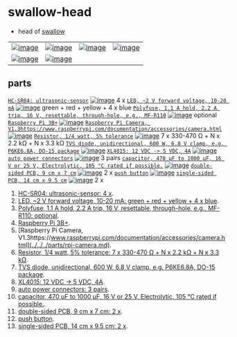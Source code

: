 # swallow-head

- head of [swallow](./swallow.md)

|   |   |   |   |
| --- | --- | --- | --- |
| [![image](https://github.com/kamangir/assets2/blob/main/swallow/design/head-v1/01.jpg?raw=true)](https://github.com/kamangir/assets2/blob/main/swallow/design/head-v1/01.jpg?raw=true) | [![image](https://github.com/kamangir/assets2/blob/main/swallow/design/head-v1/02.jpg?raw=true)](https://github.com/kamangir/assets2/blob/main/swallow/design/head-v1/02.jpg?raw=true) | [![image](https://github.com/kamangir/assets2/blob/main/swallow/design/head-v1/03.jpg?raw=true)](https://github.com/kamangir/assets2/blob/main/swallow/design/head-v1/03.jpg?raw=true) | [![image](https://github.com/kamangir/assets2/blob/main/swallow/design/head-v1/04.jpg?raw=true)](https://github.com/kamangir/assets2/blob/main/swallow/design/head-v1/04.jpg?raw=true) |
| [![image](https://github.com/kamangir/assets2/blob/main/swallow/design/head-v1/05.jpg?raw=true)](https://github.com/kamangir/assets2/blob/main/swallow/design/head-v1/05.jpg?raw=true) | [![image](https://github.com/kamangir/assets2/blob/main/swallow/design/head-v1/06.jpg?raw=true)](https://github.com/kamangir/assets2/blob/main/swallow/design/head-v1/06.jpg?raw=true) |  |  |

## parts

[`HC-SR04: ultrasonic-sensor`](../../../parts/ultrasonic-sensor.md) [![image](https://github.com/kamangir/assets2/raw/main/bluer-sbc/parts/HC-SR04.jpg?raw=true)](../../../parts/ultrasonic-sensor.md) 4 x
[`LED, ~2 V forward voltage, 10-20 mA`](../../../parts/LED.md) [![image](https://github.com/kamangir/assets2/raw/main/bluer-sbc/parts/led.png?raw=true)](../../../parts/LED.md) green + red + yellow + 4 x blue
[`Polyfuse, 1.1 A hold, 2.2 A trip, 16 V, resettable, through-hole, e.g., MF-R110`](../../../parts/Polyfuse.md) [![image](https://github.com/kamangir/assets2/raw/main/bluer-sbc/parts/polyfuse.png?raw=true)](../../../parts/Polyfuse.md) optional
[`Raspberry Pi 3B+`](../../../parts/rpi3bp.md) [![image](https://github.com/kamangir/assets2/raw/main/bluer-sbc/parts/rpi3bplus.png?raw=true)](../../../parts/rpi3bp.md) 
[`Raspberry Pi Camera, V1.3https://www.raspberrypi.com/documentation/accessories/camera.html`](../../../parts/rpi-camera.md) [![image](https://github.com/kamangir/assets2/raw/main/bluer-sbc/parts/rpi-camera.jpg?raw=true)](../../../parts/rpi-camera.md) 
[`Resistor, 1/4 watt, 5% tolerance`](../../../parts/resistor.md) [![image](https://github.com/kamangir/assets2/raw/main/bluer-sbc/parts/resistor.png?raw=true)](../../../parts/resistor.md) 7 x 330-470 Ω + N x 2.2 kΩ + N x 3.3 kΩ
[`TVS diode, unidirectional, 600 W, 6.8 V clamp, e.g. P6KE6.8A, DO-15 package`](../../../parts/TVS-diode.md) [![image](https://github.com/kamangir/assets2/raw/main/bluer-sbc/parts/TVSdiode.png?raw=true)](../../../parts/TVS-diode.md) 
[`XL4015: 12 VDC -> 5 VDC, 4A`](../../../parts/XL4015.md) [![image](https://github.com/kamangir/assets2/raw/main/bluer-sbc/parts/XL4015.png?raw=true)](../../../parts/XL4015.md) 
[`auto power connectors`](../../../parts/connector.md) [![image](https://github.com/kamangir/assets2/raw/main/bluer-sbc/parts/connector.jpg?raw=true)](../../../parts/connector.md) 3 pairs
[`capacitor, 470 μF to 1000 μF, 16 V or 25 V, Electrolytic, 105 °C rated if possible.`](../../../parts/470-mF.md) [![image](https://github.com/kamangir/assets2/raw/main/bluer-sbc/parts/capacitor.png?raw=true)](../../../parts/470-mF.md) 
[`double-sided PCB, 9 cm x 7 cm`](../../../parts/PCB-double-9x7.md) [![image](https://github.com/kamangir/assets2/raw/main/bluer-sbc/parts/PCB-double-9x7.jpeg?raw=true)](../../../parts/PCB-double-9x7.md) 2 x
[`push button`](../../../parts/pushbutton.md) [![image](https://github.com/kamangir/assets2/raw/main/bluer-sbc/parts/pushbutton.png?raw=true)](../../../parts/pushbutton.md) 
[`single-sided PCB, 14 cm x 9.5 cm`](../../../parts/PCB-single-14x9_5.md) [![image](https://github.com/kamangir/assets2/raw/main/bluer-sbc/parts/pcb-14x9_5cm.jpg?raw=true)](../../../parts/PCB-single-14x9_5.md) 2 x

1. [HC-SR04: ultrasonic-sensor: 4 x](../../../parts/ultrasonic-sensor.md).
1. [LED, ~2 V forward voltage, 10-20 mA: green + red + yellow + 4 x blue](../../../parts/LED.md).
1. [Polyfuse, 1.1 A hold, 2.2 A trip, 16 V, resettable, through-hole, e.g., MF-R110: optional](../../../parts/Polyfuse.md).
1. [Raspberry Pi 3B+](../../../parts/rpi3bp.md).
1. [Raspberry Pi Camera, V1.3https://www.raspberrypi.com/documentation/accessories/camera.html](../../../parts/rpi-camera.md).
1. [Resistor, 1/4 watt, 5% tolerance: 7 x 330-470 Ω + N x 2.2 kΩ + N x 3.3 kΩ](../../../parts/resistor.md).
1. [TVS diode, unidirectional, 600 W, 6.8 V clamp, e.g. P6KE6.8A, DO-15 package](../../../parts/TVS-diode.md).
1. [XL4015: 12 VDC -> 5 VDC, 4A](../../../parts/XL4015.md).
1. [auto power connectors: 3 pairs](../../../parts/connector.md).
1. [capacitor, 470 μF to 1000 μF, 16 V or 25 V, Electrolytic, 105 °C rated if possible.](../../../parts/470-mF.md).
1. [double-sided PCB, 9 cm x 7 cm: 2 x](../../../parts/PCB-double-9x7.md).
1. [push button](../../../parts/pushbutton.md).
1. [single-sided PCB, 14 cm x 9.5 cm: 2 x](../../../parts/PCB-single-14x9_5.md).
